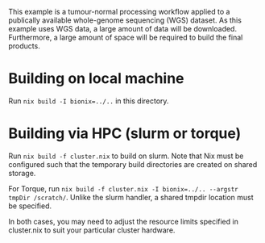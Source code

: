 This example is a tumour-normal processing workflow applied to a
publically available whole-genome sequencing (WGS) dataset. As this
example uses WGS data, a large amount of data will be downloaded.
Furthermore, a large amount of space will be required to build the final
products.

# Building on local machine

Run `nix build -I bionix=../..` in this directory.

# Building via HPC (slurm or torque)

Run `nix build -f cluster.nix` to build on slurm. Note that Nix must be
configured such that the temporary build directories are created on
shared storage.

For Torque, run `nix build -f cluster.nix -I bionix=../.. --argstr
tmpDir /scratch/`. Unlike the slurm handler, a shared tmpdir location
must be specified.

In both cases, you may need to adjust the resource limits specified in
cluster.nix to suit your particular cluster hardware.
